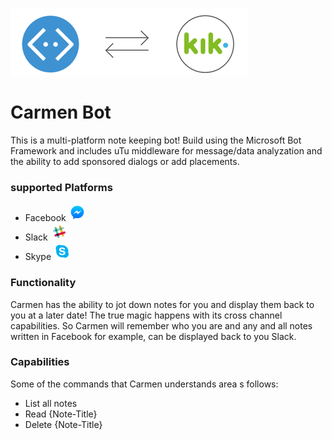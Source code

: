 ![alt text](https://github.com/casserni/Carmen/raw/master/common/images/mbf.png "Microsoft Botframework")

# Carmen Bot
This is a multi-platform note keeping bot! Build using the Microsoft Bot Framework and includes uTu middleware for message/data analyzation and the ability to add sponsored dialogs or add placements.

### supported Platforms
  * Facebook ![alt text](https://github.com/casserni/Carmen/raw/master/common/images/rsz_facebook.png "facebook")
  * Slack ![alt text](https://github.com/casserni/Carmen/raw/master/common/images/rsz_slack.png "slack")
  * Skype ![alt text](https://github.com/casserni/Carmen/raw/master/common/images/rsz_skype.png "skype")

### Functionality
Carmen has the ability to jot down notes for you and display them back to you at a later date! The true magic happens with its cross channel capabilities. So Carmen will remember who you are and any and all notes written in Facebook for example, can be displayed back to you Slack.

### Capabilities
Some of the commands that Carmen understands area s follows:
  * List all notes
  * Read {Note-Title}
  * Delete {Note-Title}
